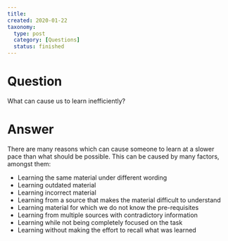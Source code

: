 ```yaml
---
title:
created: 2020-01-22
taxonomy:
  type: post
  category: [Questions]
  status: finished
---
```


# Question
What can cause us to learn inefficiently?

# Answer
There are many reasons which can cause someone to learn at a slower pace than what should be possible. This can be caused by many factors, amongst them:

* Learning the same material under different wording
* Learning outdated material
* Learning incorrect material
* Learning from a source that makes the material difficult to understand
* Learning material for which we do not know the pre-requisites
* Learning from multiple sources with contradictory information
* Learning while not being completely focused on the task
* Learning without making the effort to recall what was learned
